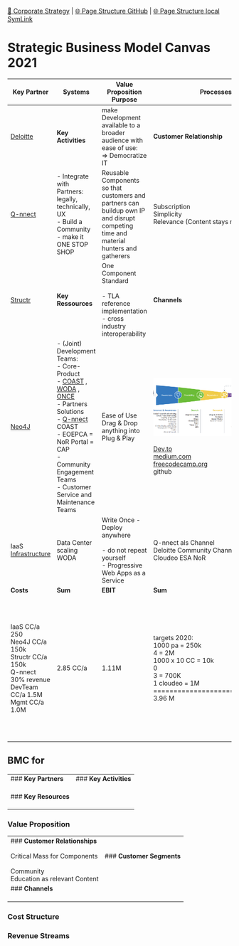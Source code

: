 [📁 Corporate Strategy](../corporate-strategy.md) | [🌐 Page Structure GitHub](/2cu.atlassian.net/wiki/spaces/CCU/pages/600000002/strategic-business-model-canvas-2021.entry.md) | [🌐 Page Structure local SymLink](./strategic-business-model-canvas-2021.entry.page.md)

# Strategic Business Model Canvas 2021

| **Key Partner** | **Systems** | **Value Proposition Purpose** | **Processes** | **Target Groups** |
| --- | --- | --- | --- | --- |
| [Deloitte](../../cerulean-circle-unlimited-2cu/product/partner-management/deloitte.md) | **Key Activities** | make Development available to a broader audience with ease of use:  <br>\=> Democratize IT | **Customer Relationship** | Earth Observation<br><br>- Geo Spatial Application Delivery<br>- High Speed Data Center |
| [Q-nnect](../../cerulean-circle-unlimited-2cu/product/partner-management/q-nnect.md) | - Integrate with Partners: legally, technically, UX<br>- Build a Community<br>- make it ONE STOP SHOP | Reusable Components so that customers and partners can buildup own IP and disrupt competing time and material hunters and gatherers | Subscription  <br>Simplicity  <br>Relevance (Content stays relevant) | Digital Transformation preferable  <br>with SAP & Data **Integration** |
| [Structr](../../cerulean-circle-unlimited-2cu/product/partner-management/structr.md) | **Key Ressources** | One Component Standard<br><br>- TLA reference implementation<br>- cross industry interoperability | **Channels** | App Development (PWA)<br><br>- Developer<br>- Designer<br>- Composer<br>- Governor |
| [Neo4J](../../cerulean-circle-unlimited-2cu/product/partner-management/neo4j.md) | - (Joint) Development Teams:<br>  - Core-Product<br>    - [COAST](../../cerulean-circle-unlimited-2cu/product/development/coast.md) , [WODA](../../cerulean-circle-unlimited-2cu/product/development/woda.md) , [ONCE](../../cerulean-circle-unlimited-2cu/product/development/once.md)<br>  - Partners Solutions<br>    - [Q-nnect](../../cerulean-circle-unlimited-2cu/product/partner-management/q-nnect.md) COAST<br>    - EOEPCA = NoR Portal = CAP<br>- Community Engagement Teams<br>- Customer Service and Maintenance Teams | Ease of Use  <br>Drag & Drop anything into Plug & Play | ![](./attachments/Customer%20Awareness.png)<br><br>[Dev.to](http://Dev.to)  <br>[medium.com](http://medium.com)  <br>[freecodecamp.org](http://freecodecamp.org)  <br>github | IoT |
| IaaS  <br>[Infrastructure](../../cerulean-circle-unlimited-2cu/governance/eam/infrastructure.md) | Data Center scaling WODA | Write Once - Deploy anywhere<br><br>- do not repeat yourself<br>- Progressive Web Apps as a Service | Q-nnect als Channel  <br>Deloitte Community Channel  <br>Cloudeo ESA NoR |     |
| **Costs** | **Sum** | **EBIT** | **Sum** | **Revenues** |
| IaaS CC/a 250  <br>Neo4J CC/a 150k  <br>Structr CC/a 150k  <br>Q-nnect 30% revenue  <br>DevTeam CC/a 1.5M  <br>Mgmt CC/a 1.0M | 2.85 CC/a | 1.11M | targets 2020:  <br>1000 pa = 250k  <br>4 = 2M  <br>1000 x 10 CC = 10k  <br>0  <br>3 = 700K  <br>1 cloudeo = 1M  <br>\===============================  <br>3.96 M | What Unit Ammount  <br>Dev Subscription: CC/a 250  <br>ONCE corporate license: CC/a 500k  <br>COAST sales: revenue 27%  <br>ONCE IoT license: tx revenue 5%  <br>Q-nnect project: revenue 70%  <br>own projects CC/a 1M |

## BMC for <a Businessmodel>

|     |     |
| --- | --- |
| ### **Key Partners**<br><br><a partner> | ### **Key Activities**<br><br><an activity> |
| ### **Key Resources**<br><br><a resource> |

### **Value Proposition**

<a proposition>

|     |     |
| --- | --- |
| ### **Customer Relationships**<br><br>Critical Mass for Components<br><br>Community  <br>Education as relevant Content | ### **Customer Segments**<br><br><a segment> |
| ### **Channels**<br><br><a channel> |

### **Cost Structure**

<a cost structure>

### **Revenue Streams**

<a revenue stream>
